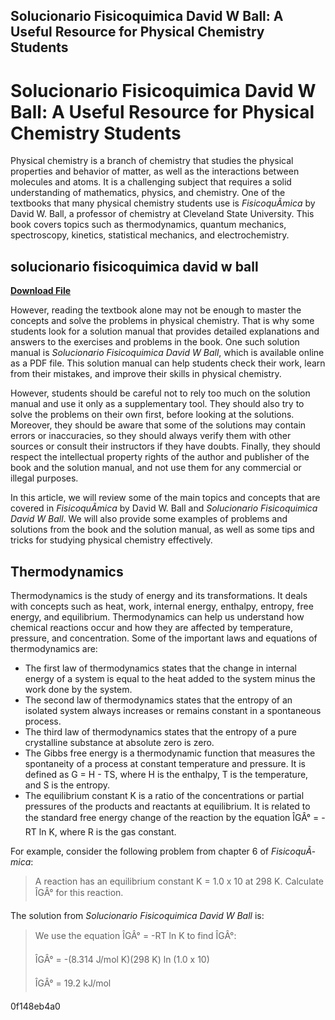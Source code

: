 ## Solucionario Fisicoquimica David W Ball: A Useful Resource for Physical Chemistry Students

  
# Solucionario Fisicoquimica David W Ball: A Useful Resource for Physical Chemistry Students
 
Physical chemistry is a branch of chemistry that studies the physical properties and behavior of matter, as well as the interactions between molecules and atoms. It is a challenging subject that requires a solid understanding of mathematics, physics, and chemistry. One of the textbooks that many physical chemistry students use is *FisicoquÃ­mica* by David W. Ball, a professor of chemistry at Cleveland State University. This book covers topics such as thermodynamics, quantum mechanics, spectroscopy, kinetics, statistical mechanics, and electrochemistry.
 
## solucionario fisicoquimica david w ball


[**Download File**](https://www.google.com/url?q=https%3A%2F%2Furllie.com%2F2tLCbi&sa=D&sntz=1&usg=AOvVaw05vHzm9JHdF9ZBZFARsSxV)

 
However, reading the textbook alone may not be enough to master the concepts and solve the problems in physical chemistry. That is why some students look for a solution manual that provides detailed explanations and answers to the exercises and problems in the book. One such solution manual is *Solucionario Fisicoquimica David W Ball*, which is available online as a PDF file. This solution manual can help students check their work, learn from their mistakes, and improve their skills in physical chemistry.
 
However, students should be careful not to rely too much on the solution manual and use it only as a supplementary tool. They should also try to solve the problems on their own first, before looking at the solutions. Moreover, they should be aware that some of the solutions may contain errors or inaccuracies, so they should always verify them with other sources or consult their instructors if they have doubts. Finally, they should respect the intellectual property rights of the author and publisher of the book and the solution manual, and not use them for any commercial or illegal purposes.

In this article, we will review some of the main topics and concepts that are covered in *FisicoquÃ­mica* by David W. Ball and *Solucionario Fisicoquimica David W Ball*. We will also provide some examples of problems and solutions from the book and the solution manual, as well as some tips and tricks for studying physical chemistry effectively.
 
## Thermodynamics
 
Thermodynamics is the study of energy and its transformations. It deals with concepts such as heat, work, internal energy, enthalpy, entropy, free energy, and equilibrium. Thermodynamics can help us understand how chemical reactions occur and how they are affected by temperature, pressure, and concentration. Some of the important laws and equations of thermodynamics are:
 
- The first law of thermodynamics states that the change in internal energy of a system is equal to the heat added to the system minus the work done by the system.
- The second law of thermodynamics states that the entropy of an isolated system always increases or remains constant in a spontaneous process.
- The third law of thermodynamics states that the entropy of a pure crystalline substance at absolute zero is zero.
- The Gibbs free energy is a thermodynamic function that measures the spontaneity of a process at constant temperature and pressure. It is defined as G = H - TS, where H is the enthalpy, T is the temperature, and S is the entropy.
- The equilibrium constant K is a ratio of the concentrations or partial pressures of the products and reactants at equilibrium. It is related to the standard free energy change of the reaction by the equation ÎGÂ° = -RT ln K, where R is the gas constant.

For example, consider the following problem from chapter 6 of *FisicoquÃ­mica*:

> A reaction has an equilibrium constant K = 1.0 x 10 at 298 K. Calculate ÎGÂ° for this reaction.

The solution from *Solucionario Fisicoquimica David W Ball* is:

> We use the equation ÎGÂ° = -RT ln K to find ÎGÂ°:
> 
> 
> ÎGÂ° = -(8.314 J/mol K)(298 K) ln (1.0 x 10)
> 
> 
> ÎGÂ° = 19.2 kJ/mol

 0f148eb4a0
